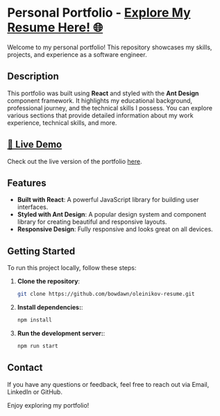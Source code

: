 # Personal Portfolio - [Explore My Resume Here! 🌐](https://oleinikov-resume.vercel.app/)

Welcome to my personal portfolio! This repository showcases my skills, projects, and experience as a software engineer.

## Description

This portfolio was built using **React** and styled with the **Ant Design** component framework. It highlights my educational background, professional journey, and the technical skills I possess. You can explore various sections that provide detailed information about my work experience, technical skills, and more.

## [🚀 Live Demo](https://oleinikov-resume.vercel.app/)

Check out the live version of the portfolio [here](https://oleinikov-resume.vercel.app/).

## Features

- **Built with React**: A powerful JavaScript library for building user interfaces.
- **Styled with Ant Design**: A popular design system and component library for creating beautiful and responsive layouts.
- **Responsive Design**: Fully responsive and looks great on all devices.

## Getting Started

To run this project locally, follow these steps:

1. **Clone the repository**:
   ```bash
   git clone https://github.com/bowdawn/oleinikov-resume.git

2. **Install dependencies:**:
   ```bash
   npm install

3. **Run the development server:**:
   ```bash
   npm run start

## Contact
If you have any questions or feedback, feel free to reach out via Email, LinkedIn or GitHub.

Enjoy exploring my portfolio!


